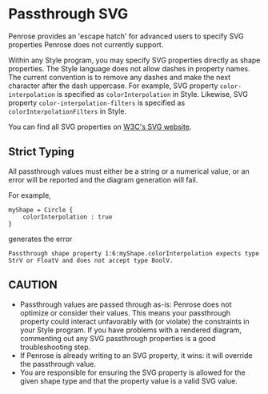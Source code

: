# Passthrough SVG

Penrose provides an 'escape hatch' for advanced users to specify SVG properties Penrose does not currently support.

Within any Style program, you may specify SVG properties directly as shape properties. The Style language does not allow dashes in property names. The current convention is to remove any dashes and make the next character after the dash uppercase. For example, SVG property `color-interpolation` is specified as `colorInterpolation` in Style. Likewise, SVG property `color-interpolation-filters` is specified as `colorInterpolationFilters` in Style.

You can find all SVG properties on [W3C's SVG website](https://www.w3.org/Graphics/SVG/).

## Strict Typing

All passthrough values must either be a string or a numerical value, or an error will be reported and the diagram generation will fail.

For example,

```
myShape = Circle {
    colorInterpolation : true
}
```

generates the error

```
Passthrough shape property 1:6:myShape.colorInterpolation expects type StrV or FloatV and does not accept type BoolV.
```

## CAUTION

- Passthrough values are passed through as-is: Penrose does not optimize or consider their values. This means your passthrough property could interact unfavorably with (or violate) the constraints in your Style program. If you have problems with a rendered diagram, commenting out any SVG passthrough properties is a good troubleshooting step.
- If Penrose is already writing to an SVG property, it wins: it will override the passthrough value.
- You are responsible for ensuring the SVG property is allowed for the given shape type and that the property value is a valid SVG value.
